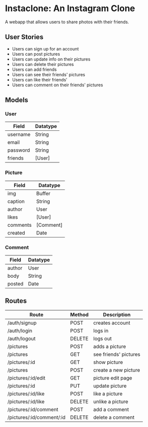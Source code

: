 # Instaclone: An Instagram Clone
A webapp that allows users to share photos with their friends.

## User Stories
* Users can sign up for an account
* Users can post pictures
* Users can update info on their pictures
* Users can delete their pictures
* Users can add friends
* Users can see their friends' pictures
* Users can like their friends'
* Users can comment on their friends' pictures

## Models

### User
| Field    | Datatype  |
| -------- | --------- |
| username | String    |
| email    | String    |
| password | String    |
| friends  | [User]    |

### Picture
| Field    | Datatype  |
| -------- | --------- |
| img      | Buffer    |
| caption  | String    |
| author   | User      |
| likes    | [User]    |
| comments | [Comment] |
| created  | Date      |

### Comment
| Field    | Datatype  |
| -------- | --------- |
| author   | User      |
| body     | String    |
| posted   | Date      |

## Routes

| Route                     | Method | Description           |
| ------------------------- | ------ | --------------------- |
| /auth/signup              | POST   | creates account       |
| /auth/login               | POST   | logs in               |
| /auth/logout              | DELETE | logs out              |
| /pictures                 | POST   | adds a picture        |
| /pictures                 | GET    | see friends' pictures |
| /pictures/:id             | GET    | show picture          |
| /pictures                 | POST   | create a new picture  |
| /pictures/:id/edit        | GET    | picture edit page     |
| /pictures/:id             | PUT    | update picture        |
| /pictures/:id/like        | POST   | like a picture        |
| /pictures/:id/like        | DELETE | unlike a picture      |
| /pictures/:id/comment     | POST   | add a comment         |
| /pictures/:id/comment/:id | DELETE | delete a comment      |
